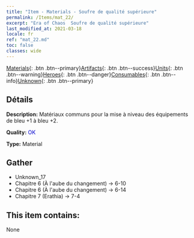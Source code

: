 ```yaml
---
title: "Item - Materials - Soufre de qualité supérieure"
permalink: /Items/mat_22/
excerpt: "Era of Chaos  Soufre de qualité supérieure"
last_modified_at: 2021-03-18
locale: fr
ref: "mat_22.md"
toc: false
classes: wide
---
```

 [Materials](/fr/Items/){: .btn .btn--primary}[Artifacts](/fr/Items/Artifacts/){: .btn .btn--success}[Units](/fr/Items/Units/){: .btn .btn--warning}[Heroes](/fr/Items/Heroes/){: .btn .btn--danger}[Consumables](/fr/Items/Consumables/){: .btn .btn--info}[Unknown](/fr/Items/Unknown/){: .btn .btn--primary}

## Détails
 **Description:** Matériaux communs pour la mise à niveau des équipements de bleu +1 à bleu +2.

 **Quality:** <span style="color: #0000CD">OK</span>

 **Type:** Material

## Gather

*    Unknown_17 
*    Chapitre 6 (À l'aube du changement) -> 6-10 
*    Chapitre 6 (À l'aube du changement) -> 6-14 
*    Chapitre 7 (Erathia) -> 7-4 

## This item contains:

  None

